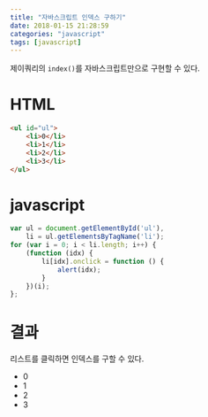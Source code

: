 ```yaml
---
title: "자바스크립트 인덱스 구하기"
date: 2018-01-15 21:28:59
categories: "javascript"
tags: [javascript]
---
```


제이쿼리의 `index()`를 자바스크립트만으로 구현할 수 있다.

# HTML
```html
<ul id="ul">
    <li>0</li>
    <li>1</li>
    <li>2</li>
    <li>3</li>
</ul>
```

# javascript
```javascript
var ul = document.getElementById('ul'),
    li = ul.getElementsByTagName('li');
for (var i = 0; i < li.length; i++) {
    (function (idx) {
        li[idx].onclick = function () {
            alert(idx);
        }
    })(i);
};
```

# 결과
리스트를 클릭하면 인덱스를 구할 수 있다.

<ul id="ul">
    <li>0</li>
    <li>1</li>
    <li>2</li>
    <li>3</li>
</ul>
<script>
var ul = document.getElementById('ul'),
    li = ul.getElementsByTagName('li');
for (var i = 0; i < li.length; i++) {
    (function (idx) {
        li[idx].onclick = function () {
            alert(idx);
        }
    })(i);
};
</script>
